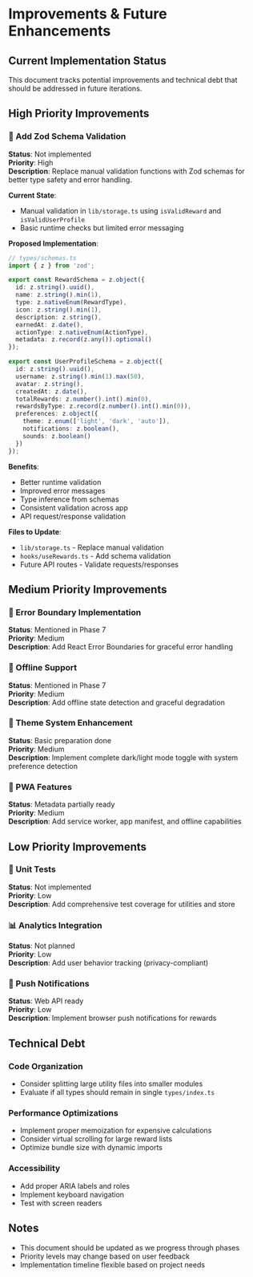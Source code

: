 # Improvements & Future Enhancements

## Current Implementation Status
This document tracks potential improvements and technical debt that should be addressed in future iterations.

## High Priority Improvements

### 🔧 Add Zod Schema Validation
**Status**: Not implemented  
**Priority**: High  
**Description**: Replace manual validation functions with Zod schemas for better type safety and error handling.

**Current State**:
- Manual validation in `lib/storage.ts` using `isValidReward` and `isValidUserProfile`
- Basic runtime checks but limited error messaging

**Proposed Implementation**:
```typescript
// types/schemas.ts
import { z } from 'zod';

export const RewardSchema = z.object({
  id: z.string().uuid(),
  name: z.string().min(1),
  type: z.nativeEnum(RewardType),
  icon: z.string().min(1),
  description: z.string(),
  earnedAt: z.date(),
  actionType: z.nativeEnum(ActionType),
  metadata: z.record(z.any()).optional()
});

export const UserProfileSchema = z.object({
  id: z.string().uuid(),
  username: z.string().min(1).max(50),
  avatar: z.string(),
  createdAt: z.date(),
  totalRewards: z.number().int().min(0),
  rewardsByType: z.record(z.number().int().min(0)),
  preferences: z.object({
    theme: z.enum(['light', 'dark', 'auto']),
    notifications: z.boolean(),
    sounds: z.boolean()
  })
});
```

**Benefits**:
- Better runtime validation
- Improved error messages
- Type inference from schemas
- Consistent validation across app
- API request/response validation

**Files to Update**:
- `lib/storage.ts` - Replace manual validation
- `hooks/useRewards.ts` - Add schema validation
- Future API routes - Validate requests/responses

## Medium Priority Improvements

### 🎯 Error Boundary Implementation
**Status**: Mentioned in Phase 7  
**Priority**: Medium  
**Description**: Add React Error Boundaries for graceful error handling

### 🔄 Offline Support
**Status**: Mentioned in Phase 7  
**Priority**: Medium  
**Description**: Add offline state detection and graceful degradation

### 🎨 Theme System Enhancement
**Status**: Basic preparation done  
**Priority**: Medium  
**Description**: Implement complete dark/light mode toggle with system preference detection

### 📱 PWA Features
**Status**: Metadata partially ready  
**Priority**: Medium  
**Description**: Add service worker, app manifest, and offline capabilities

## Low Priority Improvements

### 🧪 Unit Tests
**Status**: Not implemented  
**Priority**: Low  
**Description**: Add comprehensive test coverage for utilities and store

### 📊 Analytics Integration
**Status**: Not planned  
**Priority**: Low  
**Description**: Add user behavior tracking (privacy-compliant)

### 🔔 Push Notifications
**Status**: Web API ready  
**Priority**: Low  
**Description**: Implement browser push notifications for rewards

## Technical Debt

### Code Organization
- Consider splitting large utility files into smaller modules
- Evaluate if all types should remain in single `types/index.ts`

### Performance Optimizations
- Implement proper memoization for expensive calculations
- Consider virtual scrolling for large reward lists
- Optimize bundle size with dynamic imports

### Accessibility
- Add proper ARIA labels and roles
- Implement keyboard navigation
- Test with screen readers

## Notes
- This document should be updated as we progress through phases
- Priority levels may change based on user feedback
- Implementation timeline flexible based on project needs